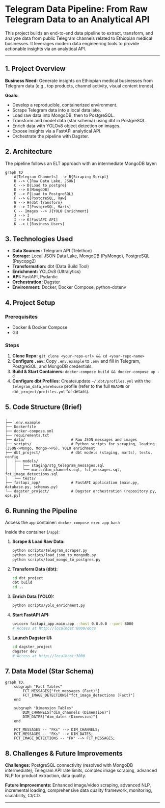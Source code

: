 # Telegram Data Pipeline: From Raw Telegram Data to an Analytical API

This project builds an end-to-end data pipeline to extract, transform, and analyze data from public Telegram channels related to Ethiopian medical businesses. It leverages modern data engineering tools to provide actionable insights via an analytical API.

---

## 1. Project Overview

**Business Need:** Generate insights on Ethiopian medical businesses from Telegram data (e.g., top products, channel activity, visual content trends).

**Goals:**
*   Develop a reproducible, containerized environment.
*   Scrape Telegram data into a local data lake.
*   Load raw data into MongoDB, then to PostgreSQL.
*   Transform and model data (star schema) using dbt in PostgreSQL.
*   Enrich data with YOLOv8 object detection on images.
*   Expose insights via a FastAPI analytical API.
*   Orchestrate the pipeline with Dagster.

## 2. Architecture

The pipeline follows an ELT approach with an intermediate MongoDB layer:


```mermaid title="📊 Data Pipeline Flow " type="diagram"
graph TD
    A[Telegram Channels] --> B{Scraping Script}
    B --> C[Raw Data Lake, JSON]
    C --> D{Load to postgre}
    D --> E[MongoDB]
    E --> F{Load to PostgreSQL}
    F --> G[PostgreSQL, Raw]
    G --> H{dbt Transform}
    H --> I[PostgreSQL, Marts]
    C -- Images --> J{YOLO Enrichment}
    J --> I
    I --> K[FastAPI API]
    K --> L[Business Users]
```

## 3. Technologies Used

*   **Data Sources:** Telegram API (Telethon)
*   **Storage:** Local JSON Data Lake, MongoDB (PyMongo), PostgreSQL (Psycopg2)
*   **Transformation:** dbt (Data Build Tool)
*   **Enrichment:** YOLOv8 (Ultralytics)
*   **API:** FastAPI, Pydantic
*   **Orchestration:** Dagster
*   **Environment:** Docker, Docker Compose, python-dotenv

## 4. Project Setup

### Prerequisites
*   Docker & Docker Compose
*   Git

### Steps
1.  **Clone Repo:** `git clone <your-repo-url> && cd <your-repo-name>`
2.  **Configure `.env`:** Copy `.env.example` to `.env` and fill in Telegram, PostgreSQL, and MongoDB credentials.
3.  **Build & Start Containers:** `docker-compose build && docker-compose up -d`
4.  **Configure dbt Profiles:** Create/update `~/.dbt/profiles.yml` with the `telegram_data_warehouse` profile (refer to the full `README` or `dbt_project/profiles.yml` for details).

## 5. Code Structure (Brief)

```
.
├── .env.example
├── Dockerfile
├── docker-compose.yml
├── requirements.txt
├── data/                     # Raw JSON messages and images
├── scripts/                  # Python scripts for scraping, loading (JSON->Mongo, Mongo->PG), YOLO enrichment
├── dbt_project/              # dbt models (staging, marts), tests, config
│   ├── models/
│   │   ├── staging/stg_telegram_messages.sql
│   │   └── marts/dim_channels.sql, fct_messages.sql, fct_image_detections.sql
│   └── tests/
├── fastapi_app/              # FastAPI application (main.py, database.py, schemas.py)
└── dagster_project/          # Dagster orchestration (repository.py, ops.py)
```

## 6. Running the Pipeline

Access the `app` container: `docker-compose exec app bash`

Inside the container (`/app`):

1.  **Scrape & Load Raw Data:**
    ```bash
    python scripts/telegram_scraper.py
    python scripts/load_json_to_mongodb.py
    python scripts/load_mongo_to_postgres.py
    ```
2.  **Transform Data (dbt):**
    ```bash
    cd dbt_project
    dbt build
    cd ..
    ```
3.  **Enrich Data (YOLO):**
    ```bash
    python scripts/yolo_enrichment.py
    ```
4.  **Start FastAPI API:**
    ```bash
    uvicorn fastapi_app.main:app --host 0.0.0.0 --port 8000
    # Access at http://localhost:8000/docs
    ```
5.  **Launch Dagster UI:**
    ```bash
    cd dagster_project
    dagster dev
    # Access at http://localhost:3000
    ```

## 7. Data Model (Star Schema)

```mermaid title="Dimensional Star Schema" type="diagram"
graph TD;
    subgraph "Fact Tables"
        FCT_MESSAGES["fct_messages (Fact)"]
        FCT_IMAGE_DETECTIONS["fct_image_detections (Fact)"]
    end

    subgraph "Dimension Tables"
        DIM_CHANNELS["dim_channels (Dimension)"]
        DIM_DATES["dim_dates (Dimension)"]
    end

    FCT_MESSAGES -- "FKs" --> DIM_CHANNELS;
    FCT_MESSAGES -- "FKs" --> DIM_DATES;
    FCT_IMAGE_DETECTIONS -- "FK" --> FCT_MESSAGES;
```

## 8. Challenges & Future Improvements

**Challenges:** PostgreSQL connectivity (resolved with MongoDB intermediate), Telegram API rate limits, complex image scraping, advanced NLP for product extraction, data quality.

**Future Improvements:** Enhanced image/video scraping, advanced NLP, incremental loading, comprehensive data quality framework, monitoring, scalability, CI/CD.

---
```
